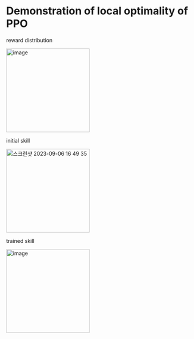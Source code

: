 # Demonstration of local optimality of PPO

reward distribution

<img width="224" alt="image" src="https://github.com/kkugosu/ppo_demo/assets/24292848/88347610-0e73-4a13-9360-1dfe66afb44f">

initial skill

<img width="224" alt="스크린샷 2023-09-06 16 49 35" src="https://github.com/kkugosu/ppo_demo/assets/24292848/84079050-75d8-4dad-9e92-cf00a513c01f">

trained skill

<img width="224" alt="image" src="https://github.com/kkugosu/ppo_demo/assets/24292848/adc8493e-13fc-437e-8363-4d4a057caaaa">
